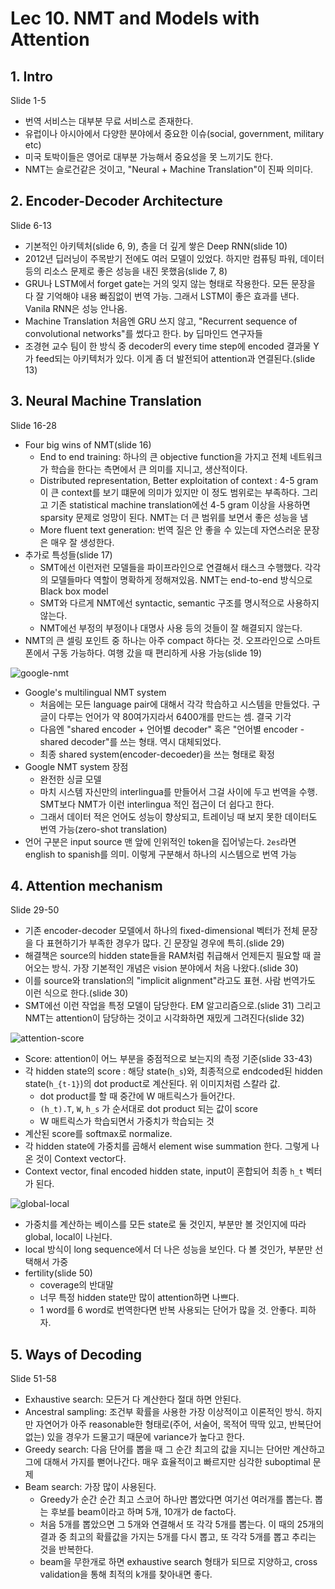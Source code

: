 # Lec 10. NMT and Models with Attention

## 1. Intro

Slide 1-5

- 번역 서비스는 대부분 무료 서비스로 존재한다.
- 유럽이나 아시아에서 다양한 분야에서 중요한 이슈(social, government, military etc)
- 미국 토박이들은 영어로 대부분 가능해서 중요성을 못 느끼기도 한다.
- NMT는 슬로건같은 것이고, "Neural + Machine Translation"이 진짜 의미다.

## 2. Encoder-Decoder Architecture

Slide 6-13

- 기본적인 아키텍처(slide 6, 9), 층을 더 깊게 쌓은 Deep RNN(slide 10)
- 2012년 딥러닝이 주목받기 전에도 여러 모델이 있었다. 하지만 컴퓨팅 파워, 데이터 등의 리소스 문제로 좋은 성능을 내진 못했음(slide 7, 8)
- GRU나 LSTM에서 forget gate는 거의 잊지 않는 형태로 작용한다. 모든 문장을 다 잘 기억해야 내용 빠짐없이 번역 가능. 그래서 LSTM이 좋은 효과를 낸다. Vanila RNN은 성능 안나옴.
- Machine Translation 처음엔 GRU 쓰지 않고, "Recurrent sequence of
convolutional networks"를 썼다고 한다. by 딥마인드 연구자들
- 조경현 교수 팀이 한 방식 중 decoder의 every time step에 encoded 결과물 Y가 feed되는 아키텍처가 있다. 이게 좀 더 발전되어 attention과 연결된다.(slide 13)

## 3. Neural Machine Translation

Slide 16-28

- Four big wins of NMT(slide 16)
    + End to end training: 하나의 큰 objective function을 가지고 전체 네트워크가 학습을 한다는 측면에서 큰 의미를 지니고, 생산적이다.
    + Distributed representation, Better exploitation of context : 4-5 gram이 큰 context를 보기 떄문에 의미가 있지만 이 정도 범위로는 부족하다. 그리고 기존 statistical machine translation에선 4-5 gram 이상을 사용하면 sparsity 문제로 엉망이 된다. NMT는 더 큰 범위를 보면서 좋은 성능을 냄
    + More fluent text generation: 번역 질은 안 좋을 수 있는데 자연스러운 문장은 매우 잘 생성한다.
- 추가로 특성들(slide 17)
    + SMT에선 이런저런 모델들을 파이프라인으로 연결해서 태스크 수행했다. 각각의 모델들마다 역할이 명확하게 정해져있음. NMT는 end-to-end 방식으로 Black box model
    + SMT와 다르게 NMT에선 syntactic, semantic 구조를 명시적으로 사용하지 않는다.
    + NMT에선 부정의 부정이나 대명사 사용 등의 것들이 잘 해결되지 않는다.
- NMT의 큰 셀링 포인트 중 하나는 아주 compact 하다는 것. 오프라인으로 스마트폰에서 구동 가능하다. 여행 갔을 때 편리하게 사용 가능(slide 19)

![google-nmt](http://tsong.me/public/img/reading/google-nmt-lstm.png)

- Google's multilingual NMT system
    + 처음에는 모든 language pair에 대해서 각각 학습하고 시스템을 만들었다. 구글이 다루는 언어가 약 80여가지라서 6400개를 만드는 셈. 결국 기각
    + 다음엔 "shared encoder + 언어별 decoder" 혹은 "언어별 encoder - shared decoder"를 쓰는 형태. 역시 대체되었다.
    + 최종 shared system(encoder-decoeder)을 쓰는 형태로 확정
- Google NMT system 장점
    + 완전한 싱글 모델
    + 마치 시스템 자신만의 interlingua를 만들어서 그걸 사이에 두고 번역을 수행. SMT보다 NMT가 이런 interlingua 적인 접근이 더 쉽다고 한다.
    + 그래서 데이터 적은 언어도 성능이 향상되고, 트레이닝 때 보지 못한 데이터도 번역 가능(zero-shot translation)
- 언어 구분은 input source 맨 앞에 인위적인 token을 집어넣는다. `2es`라면 english to spanish를 의미. 이렇게 구분해서 하나의 시스템으로 번역 가능

## 4. Attention mechanism

Slide 29-50

- 기존 encoder-decoder 모델에서 하나의 fixed-dimensional 벡터가 전체 문장을 다 표현하기가 부족한 경우가 많다. 긴 문장일 경우에 특히.(slide 29)
- 해결책은 source의 hidden state들을 RAM처럼 취급해서 언제든지 필요할 때 끌어오는 방식. 가장 기본적인 개념은 vision 분야에서 처음 나왔다.(slide 30)
- 이를 source와 translation의 "implicit alignment"라고도 표현. 사람 번역가도 이런 식으로 한다.(slide 30)
- SMT에선 이런 작업을 특정 모델이 담당한다. EM 알고리즘으로.(slide 31) 그리고 NMT는 attention이 담당하는 것이고 시각화하면 재밌게 그려진다(slide 32)

![attention-score](https://i.imgur.com/2ScIXIV.png)

- Score: attention이 어느 부분을 중점적으로 보는지의 측정 기준(slide 33-43)
- 각 hidden state의 score : 해당 state(`h_s`)와, 최종적으로 endcoded된 hidden state(`h_{t-1}`)의 dot product로 계산된다. 위 이미지처럼 스칼라 값.
    + dot product를 할 때 중간에 W 매트릭스가 들어간다.
    + `(h_t).T`, `W`, `h_s` 가 순서대로 dot product 되는 값이 score
    + W 매트릭스가 학습되면서 가중치가 학습되는 것
- 계산된 score를 softmax로 normalize.
- 각 hidden state에 가중치를 곱해서 element wise summation 한다. 그렇게 나온 것이 Context vector다.
- Context vector, final encoded hidden state, input이 혼합되어 최종 `h_t` 벡터가 된다.

![global-local](https://i.imgur.com/8tvbdu4.png)

- 가중치를 계산하는 베이스를 모든 state로 둘 것인지, 부분만 볼 것인지에 따라 global, local이 나뉜다.
- local 방식이 long sequence에서 더 나은 성능을 보인다. 다 볼 것인가, 부분만 선택해서 가중
- fertility(slide 50)
    + coverage의 반대말
    + 너무 특정 hidden state만 많이 attention하면 나쁘다.
    + 1 word를 6 word로 번역한다면 반복 사용되는 단어가 많을 것. 안좋다. 피하자.

## 5. Ways of Decoding

Slide 51-58

- Exhaustive search: 모든거 다 계산한다 절대 하면 안된다.
- Ancestral sampling: 조건부 확률을 사용한 가장 이상적이고 이론적인 방식. 하지만 자연어가 아주 reasonable한 형태로(주어, 서술어, 목적어 딱딱 있고, 반복단어 없는) 있을 경우가 드물고기 때문에 variance가 높다고 한다.
- Greedy search: 다음 단어를 뽑을 때 그 순간 최고의 값을 지니는 단어만 계산하고 그에 대해서 가지를 뻗어나간다. 매우 효율적이고 빠르지만 심각한 suboptimal 문제
- Beam search: 가장 많이 사용된다.
    + Greedy가 순간 순간 최고 스코어 하나만 뽑았다면 여기선 여러개를 뽑는다. 뽑는 후보를 beam이라고 하며 5개, 10개가 de facto다.
    + 처음 5개를 뽑았으면 그 5개와 연결해서 또 각각 5개를 뽑는다. 이 때의 25개의 결과 중 최고의 확률값을 가지는 5개를 다시 뽑고, 또 각각 5개를 뽑고 추리는 것을 반복한다.
    + beam을 무한개로 하면 exhaustive search 형태가 되므로 지양하고, cross validation을 통해 최적의 k개를 찾아내면 좋다.
